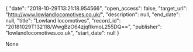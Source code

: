 {
  "date": "2018-10-29T13:21:18.954566", 
  "open_access": false, 
  "target_url": "http://www.lowlandlocomotives.co.uk/", 
  "description": null, 
  "end_date": null, 
  "title": "Lowland locomotives", 
  "record_id": "20181029T132118/WwgBzO64zjqfIkmoL255DQ==", 
  "publisher": "lowlandlocomotives.co.uk", 
  "start_date": null
}

None